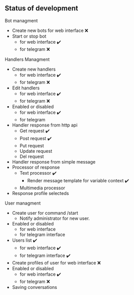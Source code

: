## Status of development
Bot managment
* Create new bots for web interface :x:
* Start or stop bot
    * for web interface :heavy_check_mark:
    * for telegram :x:

Handlers Managment
* Create new handlers
    * for web interface :heavy_check_mark:
    * for telegram :x:
* Edit handlers
    * for web interface :heavy_check_mark:
    * for telegram :x:
* Enabled or disabled
    * for web interface :heavy_check_mark:
    * for telegram
* Handler response from http api
    * Get request :heavy_check_mark:
    * Post request :heavy_check_mark:
    * Put request
    * Update request
    * Del request
* Handler response from simple message
* Processor of response
    * Text processor :heavy_check_mark:
        * Render message template for variable context :heavy_check_mark:
    * Multimedia processor
* Response profile selecteds

User managment
* Create user for command /start
    * Notify administrator for new user.
* Enabled or disabled
    * for web interface
    * for telegram interface
* Users list :heavy_check_mark:
    * for web interface :heavy_check_mark:
    * for telegram interface :heavy_check_mark:
* Create profiles of user for web interface :x:
* Enabled or disabled
    * for web interface :heavy_check_mark:
    * for telegram :x:
* Saving conversations
